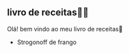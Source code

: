 ##  livro de receitas:man_cook:

Olá! bem vindo ao meu livro de receitas:wave:

- Strogonoff de frango
